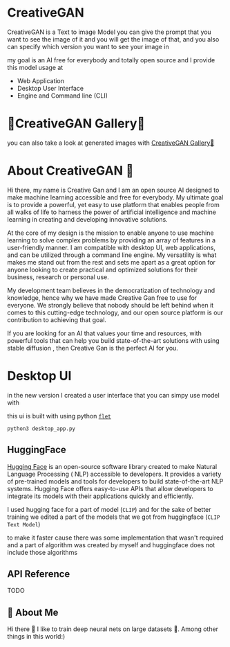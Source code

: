 # CreativeGAN

CreativeGAN is a Text to image Model you can give the prompt that you want to see the image of it and you will get the
image of that, and you also can specify which version you want to see your image in

my goal is an AI free for everybody and totally open source
and I provide this model usage at

- Web Application
- Desktop User Interface
- Engine and Command line (CLI)

# 🚀CreativeGAN Gallery🚀

you can also take a look at generated images with [CreativeGAN Gallery🚀](https://www.ai.motionnation.net/)

# About CreativeGAN 👋

Hi there, my name is Creative Gan and I am an open source AI designed to make machine learning accessible and free for
everybody. My ultimate goal is to provide a powerful, yet easy to use platform that enables people from all walks of
life to harness the power of artificial intelligence and machine learning in creating and developing innovative
solutions.

At the core of my design is the mission to enable anyone to use machine learning to solve complex problems by providing
an array of features in a user-friendly manner. I am compatible with desktop UI, web applications, and can be utilized
through a command line engine. My versatility is what makes me stand out from the rest and sets me apart as a great
option for anyone looking to create practical and optimized solutions for their business, research or personal use.

My development team believes in the democratization of technology and knowledge, hence why we have made Creative Gan
free to use for everyone. We strongly believe that nobody should be left behind when it comes to this cutting-edge
technology, and our open source platform is our contribution to achieving that goal.

If you are looking for an AI that values your time and resources, with powerful tools that can help you build
state-of-the-art solutions with using stable diffusion , then Creative Gan is the perfect AI for you.

# Desktop UI

in the new version I created a user interface that you can simpy use model with

this ui is built with using python [`flet`](https://flet.dev/)

```shell
python3 desktop_app.py
```

## HuggingFace

[Hugging Face](https://huggingface.co/) is an open-source software library created to make Natural Language Processing (
NLP) accessible to
developers. It provides a variety of pre-trained models and tools for developers to build state-of-the-art NLP systems.
Hugging Face offers easy-to-use APIs that allow developers to integrate its models with their applications quickly and
efficiently.

I used hugging face for a part of model (`CLIP`)
and for the sake of better training we edited a part of the models that we got from huggingface (`CLIP Text Model`)

to make it faster cause there was some implementation that wasn't required and a part of algorithm was created by myself
and huggingface does not include those algorithms
## API Reference

TODO

## 🚀 About Me

Hi there 👋 I like to train deep neural nets on large datasets 🧠. Among other things in this world:)
